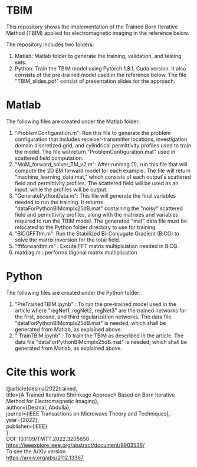# TBIM
This repository shows the implementation of the Trained Born Iterative Method (TBIM) applied for electromagnetic imaging in the reference below.

The repository includes two folders:
  1) Matlab: Matlab folder to generate the training, validation, and testing sets. 
  2) Python: Train the TBIM model using Pytorch 1.8.1, Cuda version. It also consists of the pre-trained model used in the reference below. 
The file "TBIM_slides.pdf" consist of presentation slides for the approach. 

# Matlab
The following files are created under the Matlab folder:
  1) "ProblemConfiguration.m": Run this file to generate the problem configuration that includes receiver-transmitter locations, investigation domain discretized grid, and cylindrical permittivity profiles used to train the model. The file will return "ProblemConfiguration.mat" used in scattered field computation.  
  2) "MoM_forward_solver_TM_v2.m": After running (1), run this file that will compute the 2D EM forward model for each example. The file will return "machine_learning_data.mat," which consists of each output's scattered field and permittivity profiles. The scattered field will be used as an input, while the profiles will be output. 
  3) "GeneratePythonData.m": This file will generate the final variables needed to run the training. It returns "dataForPythonBIMcmplx25dB.mat" containing the "noisy" scattered field and permittivity profiles, along with the matrixes and variables required to run the TBIM model. The generated "mat" data file must be relocated to the Python folder directory to use for training.   
  4) "BiCGFFTtm.m": Run the Stabilized Bi-Conjugate Gradient (BiCG) to solve the matrix inversion for the total field.
  5) “fftforwardtm.m” : Excute FFT matrix multiplciation needed in BiCG.
  6) matdiag.m : performs digonal matrix multiplication
 
 # Python
 The following files are created under the Python folder:
  1) "PreTrainedTBIM.ipynb" : To run the pre-trained model used in the article where "regNet1, regNet2, regNet3" are the trained networks for the first, second, and third regularization networks. The data file "dataForPythonBIMcmplx25dB.mat" is needed, which shall be generated from Matlab, as explained above. 
  2) " TrainTBIM.ipynb" : To train the TBIM as described in the article. The data file "dataForPythonBIMcmplx25dB.mat" is needed, which shall be generated from Matlab, as explained above. 



# Cite this work
@article{desmal2022trained,  
  title={A Trained Iterative Shrinkage Approach Based on Born Iterative Method for Electromagnetic Imaging},  
  author={Desmal, Abdulla},  
  journal={IEEE Transactions on Microwave Theory and Techniques},  
  year={2022},  
  publisher={IEEE}  
}  
DOI: 10.1109/TMTT.2022.3205650  
https://ieeexplore.ieee.org/abstract/document/9903536/   
To see the ArXiv version   
https://arxiv.org/abs/2112.13367
